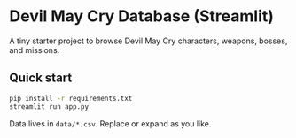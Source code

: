 # Devil May Cry Database (Streamlit)

A tiny starter project to browse Devil May Cry characters, weapons, bosses, and missions.

## Quick start

```bash
pip install -r requirements.txt
streamlit run app.py
```

Data lives in `data/*.csv`. Replace or expand as you like.

